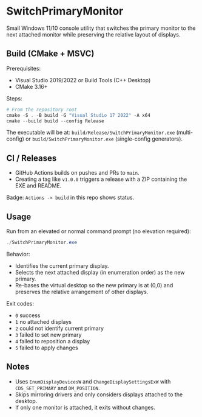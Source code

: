 # SwitchPrimaryMonitor

Small Windows 11/10 console utility that switches the primary monitor to the next attached monitor while preserving the relative layout of displays.

## Build (CMake + MSVC)

Prerequisites:
- Visual Studio 2019/2022 or Build Tools (C++ Desktop)
- CMake 3.16+

Steps:

```powershell
# From the repository root
cmake -S . -B build -G "Visual Studio 17 2022" -A x64
cmake --build build --config Release
```

The executable will be at:
`build/Release/SwitchPrimaryMonitor.exe` (multi-config) or `build/SwitchPrimaryMonitor.exe` (single-config generators).

## CI / Releases

- GitHub Actions builds on pushes and PRs to `main`.
- Creating a tag like `v1.0.0` triggers a release with a ZIP containing the EXE and README.

Badge: `Actions -> build` in this repo shows status.

## Usage

Run from an elevated or normal command prompt (no elevation required):

```powershell
./SwitchPrimaryMonitor.exe
```

Behavior:
- Identifies the current primary display.
- Selects the next attached display (in enumeration order) as the new primary.
- Re-bases the virtual desktop so the new primary is at (0,0) and preserves the relative arrangement of other displays.

Exit codes:
- `0` success
- `1` no attached displays
- `2` could not identify current primary
- `3` failed to set new primary
- `4` failed to reposition a display
- `5` failed to apply changes

## Notes

- Uses `EnumDisplayDevicesW` and `ChangeDisplaySettingsExW` with `CDS_SET_PRIMARY` and `DM_POSITION`.
- Skips mirroring drivers and only considers displays attached to the desktop.
- If only one monitor is attached, it exits without changes.
